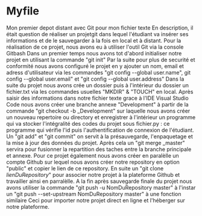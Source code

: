 # Myfile
Mon premier depot distant avec Git pour mon fichier texte
En description, il était question de réaliser un projetgit dans lequel l'étudiant va insérer ses informations et de le sauvegarder à la fois en local et à distant.
Pour la réalisation de ce projet, nous avons eu à utiliser l'outil Git via la console Gitbash
Dans un premier temps nous avons tot d'abord initialiser notre projet en utilisant la commande "git init"
Par la suite pour plus de securité et conformité nous avons configuré le projet en y ajouter un nom, email et adress d'utilisateur via les commandes "git config --global user.name", git config --global user.email" et "git config --global user.address"
Dans la suite du projet nous avons crée un dossier puis à l'intérieur du dossier un fichier.txt via les commandes usuelles "MKDIR" & "TOUCH" en local.
Après saisir des informations dans notre fichier texte grace à l'IDE Visual Studio Code nous avons créer une branche annexe "Development" à partir de la commande "git checkout -b _Development" sur laquelle nous avons créer un nouveau repertoire ou directory et enregistrer à l'intérieur un programme qui va stocker l'intégralité des codes du projet sous fichier.py : ce programme qui vérifie l'id puis l'authentification de connexion de l'étudiant.
Un "git add" et "git commit" on servit à la présauvegarde, l'enpaquetage et la mise à jour des données du projet.
Après cela un "git merge _master" servira pour fusionner la repartition des taches entre la branche principale et annexe.
Pour ce projet également nous avons créer en paralèlle un compte Github sur lequel nous avons créer notre repository en option "public" et copier le lien de ce repository.
En suite un "git clone _lienDuRepository_" pour associer notre projet à la plateforme Github et travailler ainsi en parralèlle. A la fin après sauvegarde finale du projet nous avons utiliser la commande "git push -u NomDuRepository master" à l'instar un "git push --set-upstream NomDuRepository master" à une fonction similaire Ceci pour importer notre projet direct en ligne et l'héberger sur notre plateforme. 
